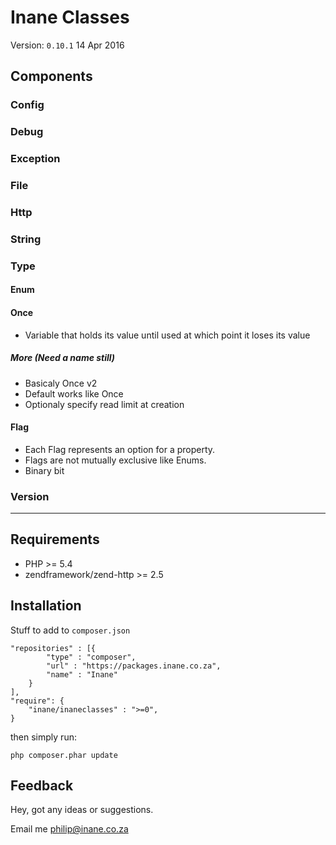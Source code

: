 # Inane Classes

Version: `0.10.1` 14 Apr 2016

## Components

### Config

### Debug

### Exception

### File

### Http

### String

### Type

#### Enum

#### Once

 - Variable that holds its value until used at which point it loses its value

##### More (Need a name still)

 - Basicaly Once v2
 - Default works like Once
 - Optionaly specify read limit at creation 

#### Flag

 - Each Flag represents an option for a property.
 - Flags are not mutually exclusive like Enums.
 - Binary bit

### Version

---

## Requirements

-   PHP \>= 5.4
-   zendframework/zend-http >= 2.5

## Installation

Stuff to add to `composer.json`

```
"repositories" : [{
        "type" : "composer",
        "url" : "https://packages.inane.co.za",
        "name" : "Inane"
    }
],
"require": {
    "inane/inaneclasses" : ">=0",
}
```

then simply run:

```
php composer.phar update
```

## Feedback

Hey, got any ideas or suggestions.

Email me <philip@inane.co.za>
